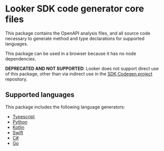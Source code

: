 # Looker SDK code generator core files

This package contains the OpenAPI analysis files, and all source code necessary to generate method and type declarations for supported languages.

This package can be used in a browser because it has no node dependencies.

**DEPRECATED AND NOT SUPPORTED**: Looker does not support direct use of this package, other than via indirect use in the
[SDK Codegen project](https://github.com/looker-open-source/sdk-codegen) repository.

## Supported languages

This package includes the following language generators:

- [Typescript](src/typescript.gen.ts)
- [Python](src/python.gen.ts)
- [Kotlin](src/kotlin.gen.ts)
- [Swift](src/swift.gen.ts)
- [C#](src/csharp.gen.ts)
- [Go](src/go.gen.ts)

